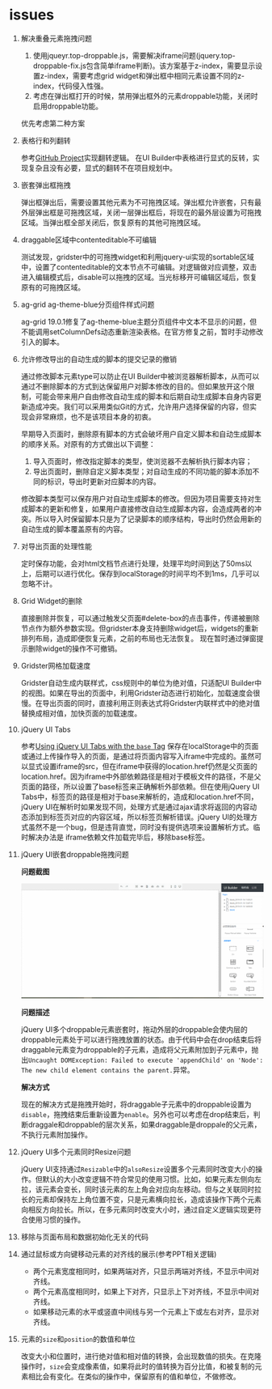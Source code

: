 # issues

1. 解决重叠元素拖拽问题
    1. 使用jqueyr.top-droppable.js，需要解决iframe问题(jquery.top-droppable-fix.js包含简单iframe判断)。该方案基于z-index，需要显示设置z-index，需要考虑grid widget和弹出框中相同元素设置不同的z-index，代码侵入性强。
    2. 考虑在弹出框打开的时候，禁用弹出框外的元素droppable功能，关闭时启用droppable功能。

    优先考虑第二种方案

2. 表格行和列翻转

    参考[GitHub Project](https://github.com/LMFinney/ag-grid-partial)实现翻转逻辑。
    在UI Builder中表格进行显式的反转，实现复杂且没有必要，显式的翻转不在项目规划中。

3. 嵌套弹出框拖拽

    弹出框弹出后，需要设置其他元素为不可拖拽区域。弹出框允许嵌套，只有最外层弹出框是可拖拽区域，关闭一层弹出框后，将现在的最外层设置为可拖拽区域。当弹出框全部关闭后，恢复原有的其他可拖拽区域。

4. draggable区域中contenteditable不可编辑

    测试发现，gridster中的可拖拽widget和利用jquery-ui实现的sortable区域中，设置了contenteditable的文本节点不可编辑。对逻辑做对应调整，双击进入编辑模式后，disable可以拖拽的区域。当光标移开可编辑区域后，恢复原有的可拖拽区域。

5. ag-grid ag-theme-blue分页组件样式问题

    ag-grid 19.0.1修复了ag-theme-blue主题分页组件中文本不显示的问题，但不能调用setColumnDefs动态重新渲染表格。在官方修复之前，暂时手动修改引入的脚本。

6. 允许修改导出的自动生成的脚本的提交记录的撤销

    通过修改脚本元素type可以防止在UI Builder中被浏览器解析脚本，从而可以通过不删除脚本的方式到达保留用户对脚本修改的目的。但如果放开这个限制，可能会带来用户自由修改自动生成的脚本和后期自动生成脚本自身内容更新造成冲突。我们可以采用类似Git的方式，允许用户选择保留的内容，但实现会非常麻烦，也不是该项目本身的初衷。

    早期导入页面时，删除原有脚本的方式会破坏用户自定义脚本和自动生成脚本的顺序关系。对原有的方式做出以下调整：

    1. 导入页面时，修改指定脚本的类型，使浏览器不去解析执行脚本内容；
    2. 导出页面时，删除自定义脚本类型；对自动生成的不同功能的脚本添加不同的标识，导出时更新对应脚本的内容。

    修改脚本类型可以保存用户对自动生成脚本的修改。但因为项目需要支持对生成脚本的更新和修复，如果用户直接修改自动生成脚本内容，会造成两者的冲突。所以导入时保留脚本只是为了记录脚本的顺序结构，导出时仍然会用新的自动生成的脚本覆盖原有的内容。

7. 对导出页面的处理性能

    定时保存功能，会对html文档节点进行处理，处理平均时间到达了50ms以上，后期可以进行优化。保存到localStorage的时间平均不到1ms，几乎可以忽略不计。

8. Grid Widget的删除

    直接删除并恢复，可以通过触发父页面#delete-box的点击事件，传递被删除节点作为额外参数实现。但gridster本身支持删除widget后，widgets的重新排列布局，造成即便恢复元素，之前的布局也无法恢复。
    现在暂时通过弹窗提示删除widget的操作不可撤销。

9. Gridster网格加载速度

    Gridster自动生成内联样式，css规则中的单位为绝对值，只适配UI Builder中的视图。如果在导出的页面中，利用Gridster动态进行初始化，加载速度会很慢。在导出页面的同时，直接利用正则表达式将Gridster内联样式中的绝对值替换成相对值，加快页面的加载速度。

10. jQuery UI Tabs

    参考[Using jQuery UI Tabs with the `base` Tag](https://www.tjvantoll.com/2013/02/17/using-jquery-ui-tabs-with-the-base-tag/)
    保存在localStorage中的页面或通过上传操作导入的页面，是通过将页面内容写入iframe中完成的。虽然可以显式设置iframe的src，但在iframe中获得的location.href仍然是父页面的location.href。因为iframe中外部依赖路径是相对于模板文件的路径，不是父页面的路径，所以设置了base标签来正确解析外部依赖。但在使用jQuery UI Tabs中，标签页的路径是相对于base来解析的，造成和location.href不同，jQuery UI在解析时如果发现不同，处理方式是通过ajax请求将返回的内容动态添加到标签页对应的内容区域，所以标签页解析错误。jQuery UI的处理方式虽然不是一个bug，但是违背直觉，同时没有提供选项来设置解析方式。临时解决办法是
    iframe依赖文件加载完毕后，移除base标签。

11. jQuery UI嵌套droppable拖拽问题

    **问题截图**

    ![Nested droppable drag error](./nested-droppable-drag-error.gif)

    **问题描述**

    jQuery UI多个droppable元素嵌套时，拖动外层的droppable会使内层的droppable元素处于可以进行拖拽放置的状态。由于代码中会在drop结束后将draggable元素变为droppable的子元素，造成将父元素附加到子元素中，抛出`Uncaught DOMException: Failed to execute 'appendChild' on 'Node': The new child element contains the parent.`异常。

    **解决方式**

    现在的解决方式是拖拽开始时，将draggable子元素中的droppable设置为`disable`，拖拽结束后重新设置为`enable`。另外也可以考虑在drop结束后，判断draggale和droppable的层次关系，如果draggable是droppale的父元素，不执行元素附加操作。

12. jQuery UI多个元素同时Resize问题

    jQuery UI支持通过`Resizable`中的`alsoResize`设置多个元素同时改变大小的操作。但默认的大小改变逻辑不符合常见的使用习惯。比如，如果元素左侧向左拉，该元素会变长，同时该元素的左上角会对应向左移动。但与之关联同时拉长的元素却保持左上角位置不变，只是元素横向拉长，造成该操作下两个元素向相反方向拉长。所以，在多元素同时改变大小时，通过自定义逻辑实现更符合使用习惯的操作。

13. 移除与页面布局和数据初始化无关的代码

14. 通过鼠标或方向键移动元素的对齐线的展示(参考PPT相关逻辑)
    - 两个元素宽度相同时，如果两端对齐，只显示两端对齐线，不显示中间对齐线。
    - 两个元素高度相同时，如果上下对齐，只显示上下对齐线，不显示中间对齐线。
    - 如果移动元素的水平或竖直中间线与另一个元素上下或左右对齐，显示对齐线。

15. 元素的`size`和`position`的数值和单位

    改变大小和位置时，进行绝对值和相对值的转换，会出现数值的损失。在克隆操作时，`size`会变成像素值，如果将此时的值转换为百分比值，和被复制的元素相比会有变化。在类似的操作中，保留原有的值和单位，不做修改。